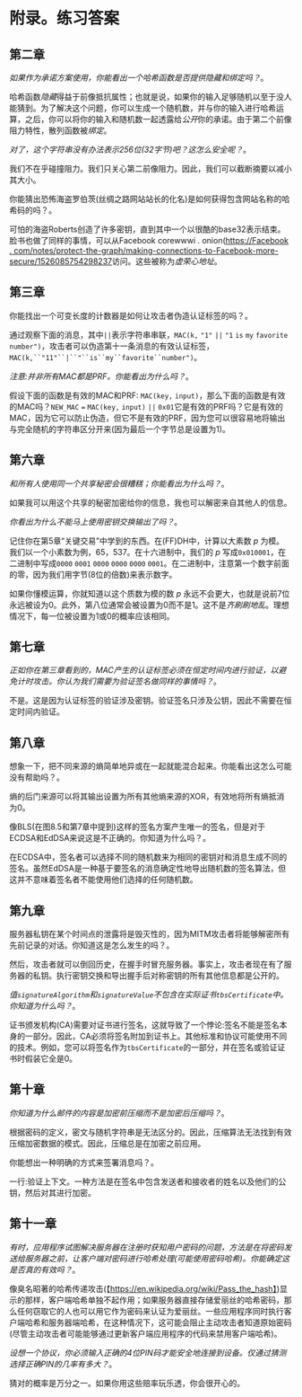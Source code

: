# 附录。练习答案

## 第二章

*如果作为承诺方案使用，你能看出一个哈希函数是否提供隐藏和绑定吗？*。

哈希函数*隐藏*得益于前像抵抗属性；也就是说，如果你的输入足够随机以至于没人能猜到。为了解决这个问题，你可以生成一个随机数，并与你的输入进行哈希运算，之后，你可以将你的输入和随机数一起透露给*公开*你的承诺。由于第二个前像阻力特性，散列函数被*绑定*。

*对了，这个字符串没有办法表示256位(32字节)吧？这怎么安全呢？*。

我们不在乎碰撞阻力。我们只关心第二前像阻力。因此，我们可以截断摘要以减小其大小。

你能猜出恐怖海盗罗伯茨(丝绸之路网站站长的化名)是如何获得包含网站名称的哈希码的吗？。

可怕的海盗Roberts创造了许多密钥，直到其中一个以很酷的base32表示结束。脸书也做了同样的事情，可以从Facebook corewwwi . onion([https://Facebook . com/notes/protect-the-graph/making-connections-to-Facebook-more-secure/1526085754298237](https://facebook.com/notes/protect-the-graph/making-connections-to-facebook-more-secure/1526085754298237)访问。这些被称为*虚荣心地址*。

## 第三章

你能找出一个可变长度的计数器是如何让攻击者伪造认证标签的吗？。

通过观察下面的消息，其中`||`表示字符串串联，`MAC(k,` `"1"` `||` `"1` `is` `my` `favorite` `number")`，攻击者可以伪造第十一条消息的有效认证标签，`MAC(k,``"11"``|``"``is``my``favorite``number")`。

*注意:并非所有MAC都是PRF。你能看出为什么吗？*。

假设下面的函数是有效的MAC和PRF: `MAC(key,` `input)`，那么下面的函数是有效的MAC吗？`NEW_MAC` `=` `MAC(key,` `input)` `||` `0x01`它是有效的PRF吗？它是有效的MAC，因为它可以防止伪造，但它不是有效的PRF，因为您可以很容易地将输出与完全随机的字符串区分开来(因为最后一个字节总是设置为1)。

## 第六章

*和所有人使用同一个共享秘密会很糟糕；你能看出为什么吗？*。

如果我可以用这个共享的秘密加密给你的信息，我也可以解密来自其他人的信息。

*你看出为什么不能马上使用密钥交换输出了吗？*。

记住你在第5章“关键交易”中学到的东西。在(FF)DH中，计算以大素数 *p* 为模。我们以一个小素数为例，65，537。在十六进制中，我们的 *p* 写成`0x010001`，在二进制中写成`0000` `0001` `0000` `0000` `0000` `0001`。在二进制中，注意第一个数字前面的零，因为我们用字节(8位的倍数)来表示数字。

如果你懂模运算，你就知道以这个质数为模的数 *p* 永远不会更大，也就是说前7位永远被设为0。此外，第八位通常会被设置为0而不是1。这不是*齐刷刷地乱*。理想情况下，每一位被设置为1或0的概率应该相同。

## 第七章

*正如你在第三章看到的，MAC产生的认证标签必须在恒定时间内进行验证，以避免计时攻击。你认为我们需要为验证签名做同样的事情吗？*。

不是。这是因为认证标签的验证涉及密钥。验证签名只涉及公钥，因此不需要在恒定时间内验证。

## 第八章

想象一下，把不同来源的熵简单地异或在一起就能混合起来。你能看出这怎么可能没有帮助吗？。

熵的后门来源可以将其输出设置为所有其他熵来源的XOR，有效地将所有熵抵消为0。

像BLS(在图8.5和第7章中提到)这样的签名方案产生唯一的签名，但是对于ECDSA和EdDSA来说这是不正确的。你知道为什么吗？。

在ECDSA中，签名者可以选择不同的随机数来为相同的密钥对和消息生成不同的签名。虽然EdDSA是一种基于要签名的消息确定性地导出随机数的签名算法，但这并不意味着签名者不能使用他们选择的任何随机数。

## 第九章

服务器私钥在某个时间点的泄露将是毁灭性的，因为MITM攻击者将能够解密所有先前记录的对话。你知道这是怎么发生的吗？。

然后，攻击者就可以倒回历史，在握手时冒充服务器。事实上，攻击者现在有了服务器的私钥。执行密钥交换和导出握手后对称密钥的所有其他信息都是公开的。

*值`signatureAlgorithm`和`signatureValue`不包含在实际证书`tbsCertificate`中。你知道为什么吗？*。

证书颁发机构(CA)需要对证书进行签名，这就导致了一个悖论:签名不能是签名本身的一部分。因此，CA必须将签名附加到证书上。其他标准和协议可能使用不同的技术。例如，您可以将签名作为`tbsCertificate`的一部分，并在签名或验证证书时假装它全是0。

## 第十章

*你知道为什么邮件的内容是加密前压缩而不是加密后压缩吗？*。

根据密码的定义，密文与随机字符串是无法区分的。因此，压缩算法无法找到有效压缩加密数据的模式。因此，压缩总是在加密之前应用。

你能想出一种明确的方式来签署消息吗？。

一行:验证上下文。一种方法是在签名中包含发送者和接收者的姓名以及他们的公钥，然后对其进行加密。

## 第十一章

*有时，应用程序试图解决服务器在注册时获知用户密码的问题，方法是在将密码发送给服务器之前，让客户端对密码进行哈希处理(可能使用密码哈希)。你能确定这是否真的有效吗？*。

像臭名昭著的哈希传递攻击(【https://en.wikipedia.org/wiki/Pass_the_hash】)显示的那样，客户端哈希单独不起作用；如果服务器直接存储爱丽丝的哈希密码，那么任何窃取它的人也可以用它作为密码来认证为爱丽丝。一些应用程序同时执行客户端哈希和服务器端哈希，在这种情况下，这可能会阻止主动攻击者知道原始密码(尽管主动攻击者可能能够通过更新客户端应用程序的代码来禁用客户端哈希)。

*设想一个协议，你必须输入正确的4位PIN码才能安全地连接到设备。仅通过猜测选择正确PIN的几率有多大？*。

猜对的概率是万分之一。如果你用这些赔率玩乐透，你会很开心的。